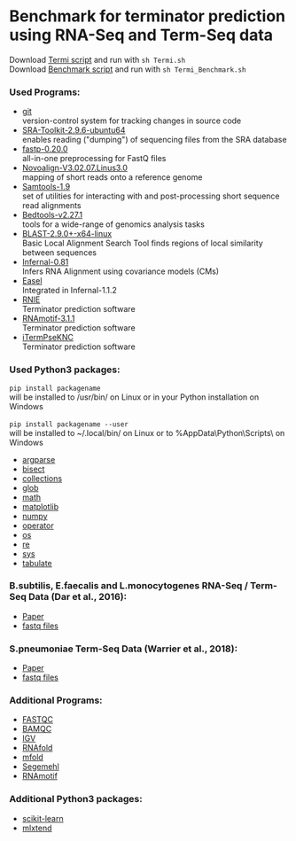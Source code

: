 # Benchmark for terminator prediction using RNA-Seq and Term-Seq data



Download [Termi script](https://github.com/SarahStrobel/Benchmark/blob/master/Termi.sh) and run with `sh Termi.sh` <br/>
Download [Benchmark script](https://github.com/SarahStrobel/Benchmark/blob/master/Termi_Benchmark.sh) and run with `sh Termi_Benchmark.sh` <br/>

### Used Programs:<br/>

* [git](https://git-scm.com/)<br/>
<t/>version-control system for tracking changes in source code<br/>
* [SRA-Toolkit-2.9.6-ubuntu64](https://www.ncbi.nlm.nih.gov/sra/docs/toolkitsoft/)<br/>
<t/>enables reading ("dumping") of sequencing files from the SRA database<br/>
* [fastp-0.20.0](https://github.com/OpenGene/fastp)<br/>
<t/>all-in-one preprocessing for FastQ files<br/>
* [Novoalign-V3.02.07.Linus3.0](http://www.novocraft.com/products/novoalign/)<br/>
<t/>mapping of short reads onto a reference genome<br/>
* [Samtools-1.9](http://www.htslib.org/download/)<br/>
<t/>set of utilities for interacting with and post-processing short sequence read alignments<br/>
* [Bedtools-v2.27.1](https://bedtools.readthedocs.io/en/latest/index.html)<br/>
<t/>tools for a wide-range of genomics analysis tasks<br/>
* [BLAST-2.9.0+-x64-linux](https://blast.ncbi.nlm.nih.gov/Blast.cgi)<br/>
<t/>Basic Local Alignment Search Tool finds regions of local similarity between sequences<br/>
* [Infernal-0.81](http://eddylab.org/infernal/)<br/>
<t/>Infers RNA Alignment using covariance models (CMs)<br/>
* [Easel](http://eddylab.org/infernal/)<br/>
<t/>Integrated in Infernal-1.1.2<br/>
* [RNIE](https://github.com/ppgardne/RNIE)<br/>
<t/>Terminator prediction software<br/>
* [RNAmotif-3.1.1](http://casegroup.rutgers.edu/casegr-sh-2.5.html)<br/>
<t/>Terminator prediction software<br/>
* [iTermPseKNC](http://lin-group.cn/server/iTerm-PseKNC/download.php)<br/>
<t/>Terminator prediction software<br/>

### Used Python3 packages:<br/>

`pip install packagename`<br/>
will be installed to /usr/bin/ on Linux or in your Python installation on Windows<br/>
<br/>
`pip install packagename --user`<br/>
will be installed to ~/.local/bin/ on Linux or to %AppData\Python\Scripts\ on Windows<br/>

* [argparse](https://docs.python.org/3/library/argparse.html)<br/>
* [bisect](https://docs.python.org/3.0/library/bisect.html)<br/>
* [collections](https://docs.python.org/3/library/collections.html)<br/>
* [glob](https://docs.python.org/3/library/glob.html)<br/>
* [math](https://docs.python.org/3/library/math.html)<br/>
* [matplotlib](https://matplotlib.org/)<br/>
* [numpy](https://numpy.org/)<br/>
* [operator](https://docs.python.org/3/library/operator.html)<br/>
* [os](https://docs.python.org/3/library/os.html)<br/>
* [re](https://docs.python.org/3/library/re.html)<br/>
* [sys](https://docs.python.org/3/library/sys.html)<br/>
* [tabulate](https://pypi.org/project/tabulate/)<br/>


### B.subtilis, E.faecalis and L.monocytogenes RNA-Seq / Term-Seq Data (Dar et al., 2016):<br/>
* [Paper](https://www.ncbi.nlm.nih.gov/pubmed/27120414)<br/>
* [fastq files](https://www.ncbi.nlm.nih.gov/sra?term=ERP014057)<br/>


### S.pneumoniae Term-Seq Data (Warrier et al., 2018):<br/>
* [Paper](https://www.ncbi.nlm.nih.gov/pubmed/30517198)<br/>
* [fastq files](https://www.ncbi.nlm.nih.gov/sra/?term=SRP136114)<br/>



### Additional Programs:<br/>

* [FASTQC](https://www.bioinformatics.babraham.ac.uk/projects/fastqc/)<br/>
* [BAMQC](https://github.com/s-andrews/BamQC)<br/>
* [IGV](https://software.broadinstitute.org/software/igv/)<br/>
* [RNAfold](http://rna.tbi.univie.ac.at/)<br/>
* [mfold](http://unafold.rna.albany.edu/?q=mfold)<br/>
* [Segemehl](https://www.bioinf.uni-leipzig.de/Software/segemehl/)<br/>
* [RNAmotif](http://casegroup.rutgers.edu/casegr-sh-2.5.html)<br/>


### Additional Python3 packages:<br/>

* [scikit-learn](https://scikit-learn.org/stable/)<br/>
* [mlxtend](http://rasbt.github.io/mlxtend/api_subpackages/mlxtend.plotting/)<br/>




